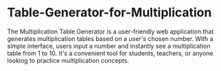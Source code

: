 # Table-Generator-for-Multiplication
The Multiplication Table Generator is a user-friendly web application that generates multiplication tables based on a user's chosen number. With a simple interface, users input a number and instantly see a multiplication table from 1 to 10. It's a convenient tool for students, teachers, or anyone looking to practice multiplication concepts.
